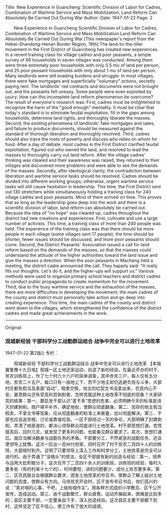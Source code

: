 Title: New Experience in Guancheng: Scientific Division of Labor for Cadres, Combination of Wartime Service and Mass Mobilization; Land Reform Can Absolutely Be Carried Out During War
Author:
Date: 1947-01-22
Page: 2

　　New Experience in Guancheng
    Scientific Division of Labor for Cadres, Combination of Wartime Service and Mass Mobilization
    Land Reform Can Absolutely Be Carried Out During War
    [This newspaper's report from the Hebei-Shandong-Henan Border Region, 19th] The land-to-the-tiller movement in the First District of Guancheng has created new experiences. In a recent training class for village cadres and poor peasants, a simple survey of 66 households in seven villages was conducted. Among them were three extremely poor households with only 0.5 mu of land per person, and 25 poor peasant households with only about 1 mu of land per person. Many landlords were still evading burdens and struggle. In most villages, there were fake mortgages and superficially "voluntary" actions, secretly paying rent. The landlords' red contracts and documents were not brought out, and the peasants felt uneasy. Some people were even exploited by usury. How can this incomplete land reform phenomenon be overcome? The result of everyone's research was: First, cadres must be enlightened to recognize the harm of the "good enough" mentality. It must be clear that today's standard is to eliminate feudal exploitation, fill in the gaps among households, determine land rights, and thoroughly liberate the masses. Second, the existing phenomena of landlords' fake mortgages and sales, and failure to produce documents, should be measured against the standard of thorough liberation and thoroughly resolved. Third, cadres should also trace the roots of poverty and discuss who relies on whom for food. After a day of debate, most cadres in the First District clarified feudal exploitation, figured out who owned the land, and resolved to lead the masses to thoroughly carry out land reform. After the village cadres' thinking was cleared and their awareness was raised, they returned to their villages and discovered more problems and were able to see the demands of the masses. Secondly, after ideological clarity, the contradiction between liberation and wartime service tasks should be resolved. Cadres should be divided into different working groups; otherwise, urgent wartime service tasks will still cause hesitation in leadership. This time, the First District sent out 130 stretchers while simultaneously holding a training class for 240 village cadres and poor peasants. Most of them arrived on time. This proves that as long as the leadership goes deep into the work and there is a scientific division of labor, land reform can absolutely be carried out. Because the idea of ​​"no hope" was cleared up, cadres throughout the district had new creations and experiences: First, cultivate and use a large number of activists. This time, a training class of more than 240 people was held. The experience of the training class was that there should be more people in each village (some villages sent 17 people), the time should be shorter, fewer issues should be discussed, and more poor peasants should come. Second, the District Peasants' Association issued a call for land reform based on the demands of the masses, so that the masses could understand the attitude of the higher authorities toward the land issue and give the masses a direction. When the poor peasants in Machang held a meeting, the district cadre announced the call. They happily said: "It really fits our thoughts. Let's do it, and the higher-ups will support us." Various methods were used to organize primary school teachers and district cadres to conduct public propaganda to create momentum for the movement. Third, due to the busy wartime service and the exhaustion of the masses, there are more difficulties in developing the movement; the main cadres of the county and district must personally take action and go deep into creating experience. This time, the main cadres of the county and district went down to the villages, which strengthened the confidence of the district cadres and made great achievements in the work.



<hr /> 

Original: 


### 观城新经验  干部科学分工战勤群运结合  战争中完全可以进行土地改革

1947-01-22
第2版()
专栏：

　　观城新经验
    干部科学分工战勤群运结合
    战争中完全可以进行土地改革
    【本报冀鲁豫十九日电】观城一区土地还家运动，创造了新的经验。在最近开办的村干、贫农训练班上，作了七个村六十六户的简单调查，其中赤贫三户，每人仅有五分地，贫农二十五户，每口只有一亩地上下，而不少地主却仍逃避负担与斗争，大部村庄都有假当及表面“自动”，暗里交租，地主的红契文书没拿出来，农民内心不安，甚至群众还有受高利贷剥削者，怎样克服这种土地改革不彻底的现象？大家研究的结果：第一、要启发干部认识“差不多”思想的危害，必须明确今天的标准是消灭封建剥削，按户填平补齐，确定地权，使群众彻底翻身。第二、现存的地主假当假卖，不拿文书等现象，应从彻底翻身的标准上来衡量，加以彻底解决。第三、干部也应该追穷根，讨论谁靠谁吃饭。一区干部经过一天的争论，大部明确了封建剥削，弄清了地是谁的，都决心领导群众彻底进行土地改革。村干部思想打通，觉悟提高后，回村几天，就发现了更多的问题，也能看见群众要求了。其次，思想打通后，就应当解决翻身与战勤任务的矛盾。干部要分工，不然紧急的战勤任务，还会使领导上犹豫。这次一区出一百卅付担架，同时召开了村干贫农二百四十人的训练班，大部按时到齐。证明了只要领导上深入工作和科学分工，土地改革是完全可以进行的。由于弄通了“没搞头”的想法，全区干部就有新的创造与经验：第一、培养与运用大批积极分子。这次召开了二百四十余人的训练班，训练班的经验，每村人要多些（有的村来十七个的），时间要短，讲的问题要少，成份上贫农要多来。第二、区农民联合会根据群众要求，颁发土地改革的号召书，使群众了解上级对土地问题的态度，使群众有方向。马场贫农开会时，区干宣布号召书后，他们高兴的说：“真对咱的心事，干吧，上级给咱作主”。用各种方式组织小学教员、区干公开宣传，造成运动。第三、由于战勤繁忙，群众疲惫，运动开展起来，困难是比较多的；县区主要干部，一定要亲自下手，深入创造经验。这次县区主要干部都下到村，这样坚定了区干信心，使工作有了很大的成绩。
